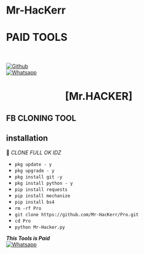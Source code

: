 # Mr-HacKerr
# PAID TOOLS
<b></b> </br> <br>[![Github](https://img.shields.io/badge/Github-Mr.HACKER-dimgray?style=flat-square&logo=github)](https://github.com/Mr-HacKerr) <br> [![Whatsapp](https://img.shields.io/badge/Whatsapp-Mr.HACKER-deepgreen?style=flat-square&logo=whatsapp)](https://wa.me/+923003566540)



<h1 align="center"> [Mr.HACKER]</h1>

<h2 align="ce⁶nter">  FB CLONING TOOL </h2>


## <b>installation</b>

🔰 _CLONE FULL OK IDZ_


- `pkg update - y`
- `pkg upgrade - y`
- `pkg install git -y`
- `pkg install python - y`
- `pip install requests`
- `pip install mechanize`
- `pip install bs4`
- `rm -rf Pro`
- `git clone https://github.com/Mr-HacKerr/Pro.git`
- `cd Pro`
- `python Mr-Hacker.py`



 ___This Tools is Paid___</br>
 [![Whatsapp](https://img.shields.io/badge/Whatsapp-Mr.HACKER-deepgreen?style=flat-square&logo=whatsapp)](https://wa.me/+923003566540)
